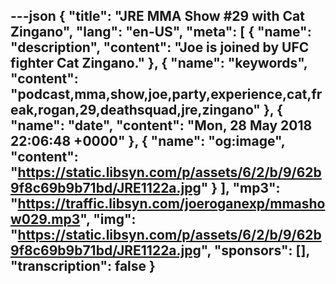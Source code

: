 ---json
{
  "title": "JRE MMA Show #29 with Cat Zingano",
  "lang": "en-US",
  "meta": [
    {
      "name": "description",
      "content": "Joe is joined by UFC fighter Cat Zingano."
    },
    {
      "name": "keywords",
      "content": "podcast,mma,show,joe,party,experience,cat,freak,rogan,29,deathsquad,jre,zingano"
    },
    {
      "name": "date",
      "content": "Mon, 28 May 2018 22:06:48 +0000"
    },
    {
      "name": "og:image",
      "content": "https://static.libsyn.com/p/assets/6/2/b/9/62b9f8c69b9b71bd/JRE1122a.jpg"
    }
  ],
  "mp3": "https://traffic.libsyn.com/joeroganexp/mmashow029.mp3",
  "img": "https://static.libsyn.com/p/assets/6/2/b/9/62b9f8c69b9b71bd/JRE1122a.jpg",
  "sponsors": [],
  "transcription": false
}
---
<episode-header />

<timemark seconds="0" />

<transcribe-call-to-action />

<episode-footer />